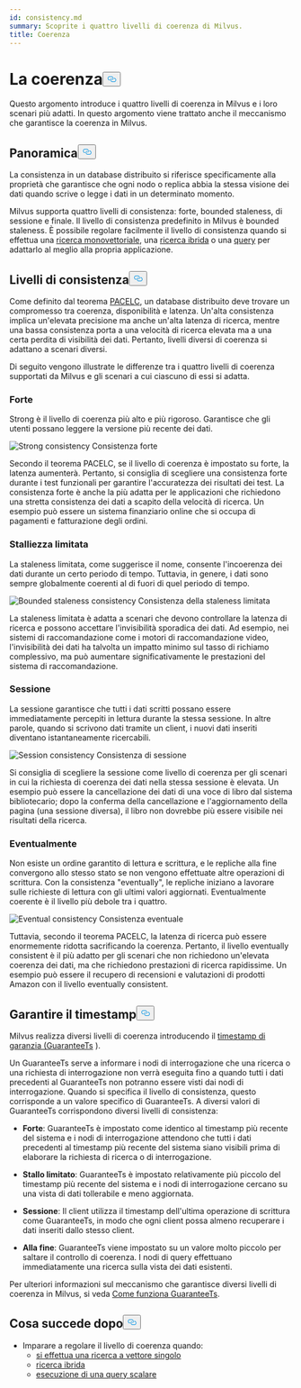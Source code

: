 ```yaml
---
id: consistency.md
summary: Scoprite i quattro livelli di coerenza di Milvus.
title: Coerenza
---
```

<h1 id="Consistency" class="common-anchor-header">La coerenza<button data-href="#Consistency" class="anchor-icon" translate="no">
      <svg translate="no"
        aria-hidden="true"
        focusable="false"
        height="20"
        version="1.1"
        viewBox="0 0 16 16"
        width="16"
      >
        <path
          fill="#0092E4"
          fill-rule="evenodd"
          d="M4 9h1v1H4c-1.5 0-3-1.69-3-3.5S2.55 3 4 3h4c1.45 0 3 1.69 3 3.5 0 1.41-.91 2.72-2 3.25V8.59c.58-.45 1-1.27 1-2.09C10 5.22 8.98 4 8 4H4c-.98 0-2 1.22-2 2.5S3 9 4 9zm9-3h-1v1h1c1 0 2 1.22 2 2.5S13.98 12 13 12H9c-.98 0-2-1.22-2-2.5 0-.83.42-1.64 1-2.09V6.25c-1.09.53-2 1.84-2 3.25C6 11.31 7.55 13 9 13h4c1.45 0 3-1.69 3-3.5S14.5 6 13 6z"
        ></path>
      </svg>
    </button></h1><p>Questo argomento introduce i quattro livelli di coerenza in Milvus e i loro scenari più adatti. In questo argomento viene trattato anche il meccanismo che garantisce la coerenza in Milvus.</p>
<h2 id="Overview" class="common-anchor-header">Panoramica<button data-href="#Overview" class="anchor-icon" translate="no">
      <svg translate="no"
        aria-hidden="true"
        focusable="false"
        height="20"
        version="1.1"
        viewBox="0 0 16 16"
        width="16"
      >
        <path
          fill="#0092E4"
          fill-rule="evenodd"
          d="M4 9h1v1H4c-1.5 0-3-1.69-3-3.5S2.55 3 4 3h4c1.45 0 3 1.69 3 3.5 0 1.41-.91 2.72-2 3.25V8.59c.58-.45 1-1.27 1-2.09C10 5.22 8.98 4 8 4H4c-.98 0-2 1.22-2 2.5S3 9 4 9zm9-3h-1v1h1c1 0 2 1.22 2 2.5S13.98 12 13 12H9c-.98 0-2-1.22-2-2.5 0-.83.42-1.64 1-2.09V6.25c-1.09.53-2 1.84-2 3.25C6 11.31 7.55 13 9 13h4c1.45 0 3-1.69 3-3.5S14.5 6 13 6z"
        ></path>
      </svg>
    </button></h2><p>La consistenza in un database distribuito si riferisce specificamente alla proprietà che garantisce che ogni nodo o replica abbia la stessa visione dei dati quando scrive o legge i dati in un determinato momento.</p>
<p>Milvus supporta quattro livelli di consistenza: forte, bounded staleness, di sessione e finale. Il livello di consistenza predefinito in Milvus è bounded staleness.  È possibile regolare facilmente il livello di consistenza quando si effettua una <a href="/docs/it/single-vector-search.md">ricerca monovettoriale</a>, una <a href="/docs/it/multi-vector-search.md">ricerca ibrida</a> o una <a href="/docs/it/get-and-scalar-query.md">query</a> per adattarlo al meglio alla propria applicazione.</p>
<h2 id="Consistency-levels" class="common-anchor-header">Livelli di consistenza<button data-href="#Consistency-levels" class="anchor-icon" translate="no">
      <svg translate="no"
        aria-hidden="true"
        focusable="false"
        height="20"
        version="1.1"
        viewBox="0 0 16 16"
        width="16"
      >
        <path
          fill="#0092E4"
          fill-rule="evenodd"
          d="M4 9h1v1H4c-1.5 0-3-1.69-3-3.5S2.55 3 4 3h4c1.45 0 3 1.69 3 3.5 0 1.41-.91 2.72-2 3.25V8.59c.58-.45 1-1.27 1-2.09C10 5.22 8.98 4 8 4H4c-.98 0-2 1.22-2 2.5S3 9 4 9zm9-3h-1v1h1c1 0 2 1.22 2 2.5S13.98 12 13 12H9c-.98 0-2-1.22-2-2.5 0-.83.42-1.64 1-2.09V6.25c-1.09.53-2 1.84-2 3.25C6 11.31 7.55 13 9 13h4c1.45 0 3-1.69 3-3.5S14.5 6 13 6z"
        ></path>
      </svg>
    </button></h2><p>Come definito dal teorema <a href="https://en.wikipedia.org/wiki/PACELC_theorem">PACELC</a>, un database distribuito deve trovare un compromesso tra coerenza, disponibilità e latenza. Un'alta consistenza implica un'elevata precisione ma anche un'alta latenza di ricerca, mentre una bassa consistenza porta a una velocità di ricerca elevata ma a una certa perdita di visibilità dei dati. Pertanto, livelli diversi di coerenza si adattano a scenari diversi.</p>
<p>Di seguito vengono illustrate le differenze tra i quattro livelli di coerenza supportati da Milvus e gli scenari a cui ciascuno di essi si adatta.</p>
<h3 id="Strong" class="common-anchor-header">Forte</h3><p>Strong è il livello di coerenza più alto e più rigoroso. Garantisce che gli utenti possano leggere la versione più recente dei dati.</p>
<p>
  
   <span class="img-wrapper"> <img translate="no" src="/docs/v2.4.x/assets/Consistency_Strong.png" alt="Strong consistency" class="doc-image" id="strong-consistency" />
   </span> <span class="img-wrapper"> <span>Consistenza forte</span> </span></p>
<p>Secondo il teorema PACELC, se il livello di coerenza è impostato su forte, la latenza aumenterà. Pertanto, si consiglia di scegliere una consistenza forte durante i test funzionali per garantire l'accuratezza dei risultati dei test. La consistenza forte è anche la più adatta per le applicazioni che richiedono una stretta consistenza dei dati a scapito della velocità di ricerca. Un esempio può essere un sistema finanziario online che si occupa di pagamenti e fatturazione degli ordini.</p>
<h3 id="Bounded-staleness" class="common-anchor-header">Stalliezza limitata</h3><p>La staleness limitata, come suggerisce il nome, consente l'incoerenza dei dati durante un certo periodo di tempo. Tuttavia, in genere, i dati sono sempre globalmente coerenti al di fuori di quel periodo di tempo.</p>
<p>
  
   <span class="img-wrapper"> <img translate="no" src="/docs/v2.4.x/assets/Consistency_Bounded.png" alt="Bounded staleness consistency" class="doc-image" id="bounded-staleness-consistency" />
   </span> <span class="img-wrapper"> <span>Consistenza della staleness limitata</span> </span></p>
<p>La staleness limitata è adatta a scenari che devono controllare la latenza di ricerca e possono accettare l'invisibilità sporadica dei dati. Ad esempio, nei sistemi di raccomandazione come i motori di raccomandazione video, l'invisibilità dei dati ha talvolta un impatto minimo sul tasso di richiamo complessivo, ma può aumentare significativamente le prestazioni del sistema di raccomandazione.</p>
<h3 id="Session" class="common-anchor-header">Sessione</h3><p>La sessione garantisce che tutti i dati scritti possano essere immediatamente percepiti in lettura durante la stessa sessione. In altre parole, quando si scrivono dati tramite un client, i nuovi dati inseriti diventano istantaneamente ricercabili.</p>
<p>
  
   <span class="img-wrapper"> <img translate="no" src="/docs/v2.4.x/assets/Consistency_Session.png" alt="Session consistency" class="doc-image" id="session-consistency" />
   </span> <span class="img-wrapper"> <span>Consistenza di sessione</span> </span></p>
<p>Si consiglia di scegliere la sessione come livello di coerenza per gli scenari in cui la richiesta di coerenza dei dati nella stessa sessione è elevata. Un esempio può essere la cancellazione dei dati di una voce di libro dal sistema bibliotecario; dopo la conferma della cancellazione e l'aggiornamento della pagina (una sessione diversa), il libro non dovrebbe più essere visibile nei risultati della ricerca.</p>
<h3 id="Eventually" class="common-anchor-header">Eventualmente</h3><p>Non esiste un ordine garantito di lettura e scrittura, e le repliche alla fine convergono allo stesso stato se non vengono effettuate altre operazioni di scrittura. Con la consistenza &quot;eventually&quot;, le repliche iniziano a lavorare sulle richieste di lettura con gli ultimi valori aggiornati. Eventualmente coerente è il livello più debole tra i quattro.</p>
<p>
  
   <span class="img-wrapper"> <img translate="no" src="/docs/v2.4.x/assets/Consistency_Eventual.png" alt="Eventual consistency" class="doc-image" id="eventual-consistency" />
   </span> <span class="img-wrapper"> <span>Consistenza eventuale</span> </span></p>
<p>Tuttavia, secondo il teorema PACELC, la latenza di ricerca può essere enormemente ridotta sacrificando la coerenza. Pertanto, il livello eventually consistent è il più adatto per gli scenari che non richiedono un'elevata coerenza dei dati, ma che richiedono prestazioni di ricerca rapidissime. Un esempio può essere il recupero di recensioni e valutazioni di prodotti Amazon con il livello eventually consistent.</p>
<h2 id="Guarantee-timestamp" class="common-anchor-header">Garantire il timestamp<button data-href="#Guarantee-timestamp" class="anchor-icon" translate="no">
      <svg translate="no"
        aria-hidden="true"
        focusable="false"
        height="20"
        version="1.1"
        viewBox="0 0 16 16"
        width="16"
      >
        <path
          fill="#0092E4"
          fill-rule="evenodd"
          d="M4 9h1v1H4c-1.5 0-3-1.69-3-3.5S2.55 3 4 3h4c1.45 0 3 1.69 3 3.5 0 1.41-.91 2.72-2 3.25V8.59c.58-.45 1-1.27 1-2.09C10 5.22 8.98 4 8 4H4c-.98 0-2 1.22-2 2.5S3 9 4 9zm9-3h-1v1h1c1 0 2 1.22 2 2.5S13.98 12 13 12H9c-.98 0-2-1.22-2-2.5 0-.83.42-1.64 1-2.09V6.25c-1.09.53-2 1.84-2 3.25C6 11.31 7.55 13 9 13h4c1.45 0 3-1.69 3-3.5S14.5 6 13 6z"
        ></path>
      </svg>
    </button></h2><p>Milvus realizza diversi livelli di coerenza introducendo il <a href="https://github.com/milvus-io/milvus/blob/f3f46d3bb2dcae2de0bdb7bc0f7b20a72efceaab/docs/developer_guides/how-guarantee-ts-works.md">timestamp di garanzia (GuaranteeTs</a> ).</p>
<p>Un GuaranteeTs serve a informare i nodi di interrogazione che una ricerca o una richiesta di interrogazione non verrà eseguita fino a quando tutti i dati precedenti al GuaranteeTs non potranno essere visti dai nodi di interrogazione. Quando si specifica il livello di consistenza, questo corrisponde a un valore specifico di GuaranteeTs. A diversi valori di GuaranteeTs corrispondono diversi livelli di consistenza:</p>
<ul>
<li><p><strong>Forte</strong>: GuaranteeTs è impostato come identico al timestamp più recente del sistema e i nodi di interrogazione attendono che tutti i dati precedenti al timestamp più recente del sistema siano visibili prima di elaborare la richiesta di ricerca o di interrogazione.</p></li>
<li><p><strong>Stallo limitato</strong>: GuaranteeTs è impostato relativamente più piccolo del timestamp più recente del sistema e i nodi di interrogazione cercano su una vista di dati tollerabile e meno aggiornata.</p></li>
<li><p><strong>Sessione</strong>: Il client utilizza il timestamp dell'ultima operazione di scrittura come GuaranteeTs, in modo che ogni client possa almeno recuperare i dati inseriti dallo stesso client.</p></li>
<li><p><strong>Alla fine</strong>: GuaranteeTs viene impostato su un valore molto piccolo per saltare il controllo di coerenza. I nodi di query effettuano immediatamente una ricerca sulla vista dei dati esistenti.</p></li>
</ul>
<p>Per ulteriori informazioni sul meccanismo che garantisce diversi livelli di coerenza in Milvus, si veda <a href="https://github.com/milvus-io/milvus/blob/f3f46d3bb2dcae2de0bdb7bc0f7b20a72efceaab/docs/developer_guides/how-guarantee-ts-works.md">Come funziona GuaranteeTs</a>.</p>
<h2 id="Whats-next" class="common-anchor-header">Cosa succede dopo<button data-href="#Whats-next" class="anchor-icon" translate="no">
      <svg translate="no"
        aria-hidden="true"
        focusable="false"
        height="20"
        version="1.1"
        viewBox="0 0 16 16"
        width="16"
      >
        <path
          fill="#0092E4"
          fill-rule="evenodd"
          d="M4 9h1v1H4c-1.5 0-3-1.69-3-3.5S2.55 3 4 3h4c1.45 0 3 1.69 3 3.5 0 1.41-.91 2.72-2 3.25V8.59c.58-.45 1-1.27 1-2.09C10 5.22 8.98 4 8 4H4c-.98 0-2 1.22-2 2.5S3 9 4 9zm9-3h-1v1h1c1 0 2 1.22 2 2.5S13.98 12 13 12H9c-.98 0-2-1.22-2-2.5 0-.83.42-1.64 1-2.09V6.25c-1.09.53-2 1.84-2 3.25C6 11.31 7.55 13 9 13h4c1.45 0 3-1.69 3-3.5S14.5 6 13 6z"
        ></path>
      </svg>
    </button></h2><ul>
<li>Imparare a regolare il livello di coerenza quando:<ul>
<li><a href="/docs/it/single-vector-search.md">si effettua una ricerca a vettore singolo</a></li>
<li><a href="/docs/it/multi-vector-search.md">ricerca ibrida</a></li>
<li><a href="/docs/it/get-and-scalar-query.md">esecuzione di una query scalare</a></li>
</ul></li>
</ul>
